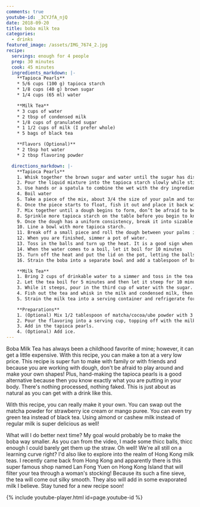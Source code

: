 ```yaml
---
comments: true
youtube-id: _3CYJfA_njQ
date: 2018-09-20
title: boba milk tea
categories:
  - drinks
featured_image: /assets/IMG_7674_2.jpg
recipe:
  servings: enough for 4 people
  prep: 30 minutes
  cook: 45 minutes
  ingredients_markdown: |-
    **Tapioca Pearls**
    * 5/6 cups (100 g) tapioca starch
    * 1/8 cups (40 g) brown sugar
    * 1/4 cups (65 ml) water

    **Milk Tea**
    * 3 cups of water
    * 2 tbsp of condensed milk
    * 1/8 cups of granulated sugar
    * 1 1/2 cups of milk (I prefer whole)
    * 5 bags of black tea

    **Flavors (Optional)**
    * 2 tbsp hot water
    * 2 tbsp flavoring powder

  directions_markdown: |-
    **Tapioca Pearls**
    1. Whisk together the brown sugar and water until the sugar has dissolved.
    2. Pour the liquid mixture into the tapioca starch slowly while stirring the starch.
    3. Use hands or a spatula to combine the wet with the dry ingredients. The mixture should be malleable but not fully able to hold its shape, kind of like a drier version of oobleck.
    4. Boil water
    5. Take a piece of the mix, about 3/4 the size of your palm and toss it in the pot.
    6. Once the piece starts to float, fish it out and place it back with the rest of the concoction.
    7. Mix together until a dough begins to form, don’t be afraid to be messy!
    8. Sprinkle more tapioca starch on the table before you begin to knead the dough so that it won't stick.
    9. Once the dough has a uniform consistency, break it into sizable pieces.
    10. Line a bowl with more tapioca starch.
    11. Break off a small piece and roll the dough between your palms into marble sizes, tossing them into the bowl.
    12. When you are finished, simmer a pot of water.
    13. Toss in the balls and turn up the heat. It is a good sign when the balls begin to float.
    14. When the water comes to a boil, let it boil for 10 minutes
    15. Turn off the heat and put the lid on the pot, letting the balls steam for 15 minutes
    16. Strain the boba into a separate bowl and add a tablespoon of brown sugar. Give the pearls a nice toss.

    **Milk Tea**
    1. Bring 2 cups of drinkable water to a simmer and toss in the tea bags.
    2. Let the tea boil for 5 minutes and then let it steep for 10 minutes.
    3. While it steeps, pour in the third cup of water with the sugar.
    4. Fish out the tea and whisk in the milk and condensed milk, then let the mixture steep for another 5 minutes. The condensed milk contributes most to the sweetness of the tea, so add as much or as little as you prefer.
    5. Strain the milk tea into a serving container and refrigerate for at least 2 hours.

    **Preparations**
    1. (Optional) Mix 1/2 tablespoon of matcha/cocoa/ube powder with 3 tablespoons of water until the powder has dissolved
    2. Pour the flavoring into a serving cup, topping off with the milk tea. Mix together with a spoon.
    3. Add in the tapioca pearls.
    4. (Optional) Add ice.
---
```

Boba Milk Tea has always been a childhood favorite of mine; however, it can get a little expensive. With this recipe,
you can make a ton at a very low price. This recipe is super fun to make with family or with friends and because you are working with dough, don't be afraid to play around and make your own shapes! Plus, hand-making the tapioca pearls is a good alternative because then you know exactly what you are putting in your body. There's nothing processed, nothing faked. This is just about as natural as you can get with a drink like this.

With this recipe, you can really make it your own. You can swap out the matcha powder for strawberry ice cream or mango puree. You can even try green tea instead of black tea. Using almond or cashew milk instead of regular milk is super delicious as well!

What will I do better next time? My goal would probably be to make the boba way smaller. As you can from the video, I made some thicc balls, thicc enough I could barely get them up the straw. Oh well! We're all still on a learning curve right? I'd also like to explore into the realm of Hong Kong milk teas. I recently came back from Hong Kong and apparently there is this super famous shop named Lan Fong Yuen on Hong Kong Island that will filter your tea through a woman's stocking! Because its such a fine sieve, the tea will come out silky smooth. They also will add in some evaporated milk I believe. Stay tuned for a new recipe soon!

{% include youtube-player.html id=page.youtube-id %}
